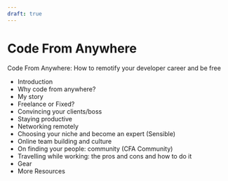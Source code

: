 ```yaml
---
draft: true
---
```


# Code From Anywhere

Code From Anywhere: How to remotify your developer career and be free

- Introduction
- Why code from anywhere?
- My story
- Freelance or Fixed?
- Convincing your clients/boss
- Staying productive
- Networking remotely
- Choosing your niche and become an expert (Sensible)
- Online team building and culture
- On finding your people: community (CFA Community)
- Travelling while working: the pros and cons and how to do it
- Gear
- More Resources
